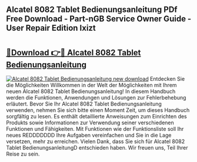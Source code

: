 ## Alcatel 8082 Tablet Bedienungsanleitung PDf Free Download - Part-nGB Service Owner Guide - User Repair Edition Ixizt

# <h2><a href="http://df662w.blite.top/?on=Alcatel+8082+Tablet+Bedienungsanleitung">🔗Download 👉🔴 Alcatel 8082 Tablet Bedienungsanleitung</a></h2>

[![Alcatel 8082 Tablet Bedienungsanleitung new download](https://i.imgur.com/lujVjoI.png)](http://df662w.blite.top/?on=Alcatel+8082+Tablet+Bedienungsanleitung)
Entdecken Sie die Möglichkeiten Willkommen in der Welt der Möglichkeiten mit Ihrem neuen Alcatel 8082 Tablet Bedienungsanleitung! In diesem Handbuch werden die Funktionen, Anwendungen und Lösungen zur Fehlerbehebung erläutert. Bevor Sie Ihr Alcatel 8082 Tablet Bedienungsanleitung verwenden, nehmen Sie sich bitte einen Moment Zeit, um dieses Handbuch sorgfältig zu lesen. Es enthält detaillierte Anweisungen zum Einrichten des Produkts sowie Informationen zur Verwendung seiner verschiedenen Funktionen und Fähigkeiten. Mit Funktionen wie der Funktionsliste soll Ihr neues REDDDDDDD Ihre Aufgaben vereinfachen und Sie in die Lage versetzen, mehr zu erreichen. Vielen Dank, dass Sie sich für Alcatel 8082 Tablet BedienungsanleitungD entschieden haben. Wir freuen uns, Teil Ihrer Reise zu sein.
